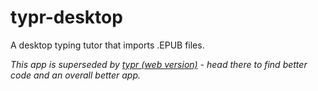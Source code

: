 # typr-desktop
A desktop typing tutor that imports .EPUB files.

*This app is superseded by [typr (web version)](https://github.com/chrispalmo/typr) - head there to find better code and an overall better app.*

